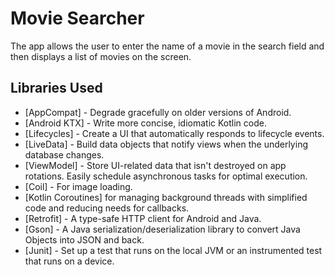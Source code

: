 Movie Searcher
=================
The app allows the user to enter the name of a movie in the search field and then displays a list of movies on the screen.

Libraries Used
------------
  * [AppCompat] - Degrade gracefully on older versions of Android.
  * [Android KTX] - Write more concise, idiomatic Kotlin code.
  * [Lifecycles] - Create a UI that automatically responds to lifecycle events.
  * [LiveData] - Build data objects that notify views when the underlying database changes.
  * [ViewModel] - Store UI-related data that isn't destroyed on app rotations. Easily schedule asynchronous tasks for optimal execution.
  * [Coil] - For image loading.
  * [Kotlin Coroutines] for managing background threads with simplified code and reducing needs for callbacks.
  * [Retrofit] - A type-safe HTTP client for Android and Java.
  * [Gson] - A Java serialization/deserialization library to convert Java Objects into JSON and back.
  * [Junit] - Set up a test that runs on the local JVM or an instrumented test that runs on a device.